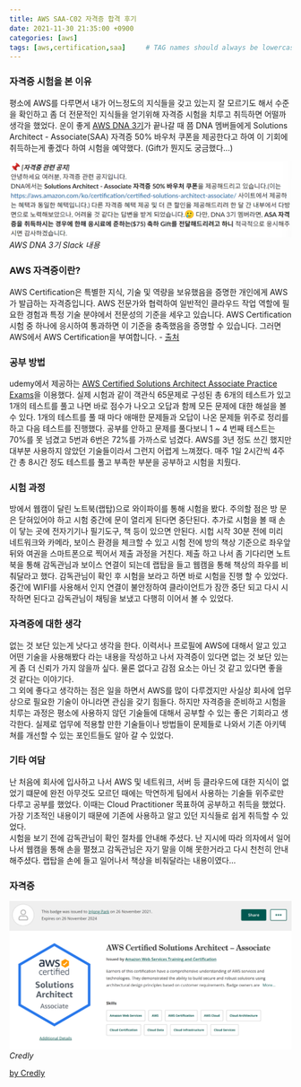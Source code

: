 ```yaml
---
title: AWS SAA-C02 자격증 합격 후기
date: 2021-11-30 21:35:00 +0900
categories: [aws]
tags: [aws,certification,saa]     # TAG names should always be lowercase
---
```

  
### 자격증 시험을 본 이유
 평소에 AWS를 다루면서 내가 어느정도의 지식들을 갖고 있는지 잘 모르기도 해서 수준을 확인하고 좀 더 전문적인 지식들을 얻기위해 자격증 시험을 치루고 취득하면 어떨까 생각을 했었다. 운이 좋게 [AWS DNA 3기](https://parkinjong.github.io/posts/aws-dna-3%EA%B8%B0-%ED%9B%84%EA%B8%B0/)가 끝나갈 때 쯤 DNA 멤버들에게 Solutions Architect - Associate(SAA) 자격증 50% 바우처 쿠폰을 제공한다고 하여 이 기회에 취득하는게 좋겠다 하여 시험을 예약했다. (Gift가 뭔지도 궁금했다...)  
   

![Slack](saa-01.png)
_AWS DNA 3기 Slack 내용_
  
### AWS 자격증이란?
 AWS Certification은 특별한 지식, 기술 및 역량을 보유했음을 증명한 개인에게 AWS가 발급하는 자격증입니다. AWS 전문가와 협력하여 일반적인 클라우드 작업 역할에 필요한 경험과 특정 기술 분야에서 전문성의 기준을 세우고 있습니다. AWS Certification 시험 중 하나에 응시하여 통과하면 이 기준을 충족했음을 증명할 수 있습니다. 그러면 AWS에서 AWS Certification을 부여합니다.  - [출처](https://aws.amazon.com/ko/certification/certification-prep/?ch=cta&cta=header&p=2)
  
### 공부 방법
 udemy에서 제공하는 [AWS Certified Solutions Architect Associate Practice Exams](https://www.udemy.com/course/aws-certified-solutions-architect-associate-amazon-practice-exams-saa-c02/)을 이용했다. 실제 시험과 같이 객관식 65문제로 구성된 총 6개의 테스트가 있고 1개의 테스트를 풀고 나면 바로 점수가 나오고 오답과 함께 모든 문제에 대한 해설을 볼 수 있다. 1개의 테스트를 풀 때 마다 애매한 문제들과 오답이 나온 문제들 위주로 정리를 하고 다음 테스트를 진행했다. 공부를 안하고 문제를 풀다보니 1 ~ 4 번째 테스트는 70%를 못 넘겼고 5번과 6번은 72%를 가까스로 넘겼다. AWS를 3년 정도 쓰긴 했지만 대부분 사용하지 않았던 기술들이라서 그런지 어렵게 느껴졌다. 매주 1일 2시간씩 4주간 총 8시간 정도 테스트를 풀고 부족한 부분을 공부하고 시험을 치뤘다.  
  
### 시험 과정
 방에서 웹캠이 달린 노트북(랩탑)으로 와이파이를 통해 시험을 봤다. 주의할 점은 방 문은 닫혀있어야 하고 시험 중간에 문이 열리게 된다면 중단된다. 추가로 시험을 볼 때 손이 닿는 곳에 전자기기나 필기도구, 책 등이 있으면 안된다. 시헙 시작 30분 전에 미리 네트워크와 카메라, 보이스 환경을 체크할 수 있고 시험 전에 방의 책상 기준으로 좌우앞뒤와 여권을 스마트폰으로 찍어서 제출 과정을 거친다. 제출 하고 나서 좀 기다리면 노트북을 통해 감독관님과 보이스 연결이 되는데 랩탑을 들고 웹캠을 통해 책상의 좌우를 비춰달라고 했다. 감독관님이 확인 후 시험을 보라고 하면 바로 시험을 진행 할 수 있었다.  
 중간에 WIFI를 사용해서 인지 연결이 불안정하여 클라이언트가 잠깐 중단 되고 다시 시작하면 된다고 감독관님이 채팅을 보냈고 다행히 이어서 볼 수 있었다.   

### 자격증에 대한 생각
 없는 것 보단 있는게 낫다고 생각을 한다. 이력서나 프로필에 AWS에 대해서 알고 있고 어떤 기술을 사용해봤다 라는 내용을 작성하고 나서 자격증이 있다면 없는 것 보단 있는게 좀 더 신뢰가 가지 않을까 싶다. 물론 없다고 감점 요소는 아닌 것 같고 있다면 좋을 것 같다는 이야기다.  
 그 외에 좋다고 생각하는 점은 일을 하면서 AWS를 많이 다루겠지만 사실상 회사에 업무상으로 필요한 기술이 아니라면 관심을 갖기 힘들다. 하지만 자격증을 준비하고 시험을 치루는 과정은 평소에 사용하지 않던 기술들에 대해서 공부할 수 있는 좋은 기회라고 생각한다. 실제로 업무에 적용할 만한 기술들이나 방법들이 문제들로 나와서 기존 아키텍쳐를 개선할 수 있는 포인트들도 알아 갈 수 있었다. 
 
### 기타 여담
 난 처음에 회사에 입사하고 나서 AWS 및 네트워크, 서버 등 클라우드에 대한 지식이 없었기 떄문에 완전 아무것도 모르던 때에는 막연하게 팀에서 사용하는 기술들 위주로만 다루고 공부를 했었다. 이때는 Cloud Practitioner 목표하여 공부하고 취득을 했었다. 가장 기초적인 내용이기 때문에 기존에 사용하고 알고 있던 지식들로 쉽게 취득할 수 있었다.  
 시험을 보기 전에 감독관님이 확인 절차를 안내해 주셨다. 난 지시에 따라 의자에서 일어나서 웹캠을 통해 손을 펼쳤고 감독관님은 자기 말을 이해 못한거라고 다시 천천히 안내해주셨다. 랩탑을 손에 들고 일어나서 책상을 비춰달라는 내용이였다...
 
### 자격증
  
![SAA](saa-02.png)
_Credly_ 
  
[by Credly](https://www.credly.com/badges/c6f4f563-e1d1-438c-8668-56b34d32c614/public_url)